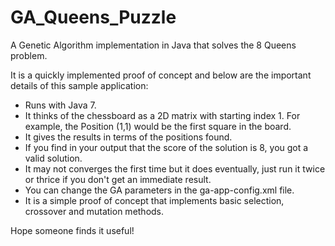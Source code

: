 # GA_Queens_Puzzle
A Genetic Algorithm implementation in Java that solves the 8 Queens problem.

It is a quickly implemented proof of concept and below are the important details of this sample application:

- Runs with Java 7.
- It thinks of the chessboard as a 2D matrix with starting index 1. For example, the Position (1,1) would 
  be the first square in the board.
- It gives the results in terms of the positions found.
- If you find in your output that the score of the solution is 8, you got a valid solution. 
- It may not converges the first time but it does eventually, just run it twice or thrice if you don't get an immediate result.
- You can change the GA parameters in the ga-app-config.xml file.
- It is a simple proof of concept that implements basic selection, crossover and mutation methods.

Hope someone finds it useful!